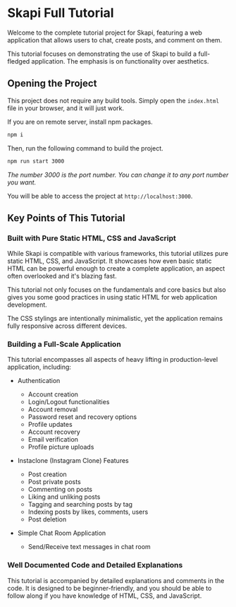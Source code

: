 # Skapi Full Tutorial

Welcome to the complete tutorial project for Skapi, featuring a web application that allows users to chat, create posts, and comment on them.

This tutorial focuses on demonstrating the use of Skapi to build a full-fledged application. The emphasis is on functionality over aesthetics.

## Opening the Project

This project does not require any build tools. Simply open the `index.html` file in your browser, and it will just work.

If you are on remote server, install npm packages.

```bash
npm i
```

Then, run the following command to build the project.

```bash
npm run start 3000
```
*The number 3000 is the port number. You can change it to any port number you want.*

You will be able to access the project at `http://localhost:3000`.


## Key Points of This Tutorial

### Built with Pure Static HTML, CSS and JavaScript

While Skapi is compatible with various frameworks, this tutorial utilizes pure static HTML, CSS, and JavaScript. It showcases how even basic static HTML can be powerful enough to create a complete application, an aspect often overlooked and it's blazing fast.

This tutorial not only focuses on the fundamentals and core basics but also gives you some good practices in using static HTML for web application development.

The CSS stylings are intentionally minimalistic, yet the application remains fully responsive across different devices.

### Building a Full-Scale Application

This tutorial encompasses all aspects of heavy lifting in production-level application, including:

- Authentication
  - Account creation
  - Login/Logout functionalities
  - Account removal
  - Password reset and recovery options
  - Profile updates
  - Account recovery
  - Email verification
  - Profile picture uploads

- Instaclone (Instagram Clone) Features
  - Post creation
  - Post private posts
  - Commenting on posts
  - Liking and unliking posts
  - Tagging and searching posts by tag
  - Indexing posts by likes, comments, users
  - Post deletion

- Simple Chat Room Application
  - Send/Receive text messages in chat room

### Well Documented Code and Detailed Explanations

This tutorial is accompanied by detailed explanations and comments in the code.
It is designed to be beginner-friendly, and you should be able to follow along if you have knowledge of HTML, CSS, and JavaScript.